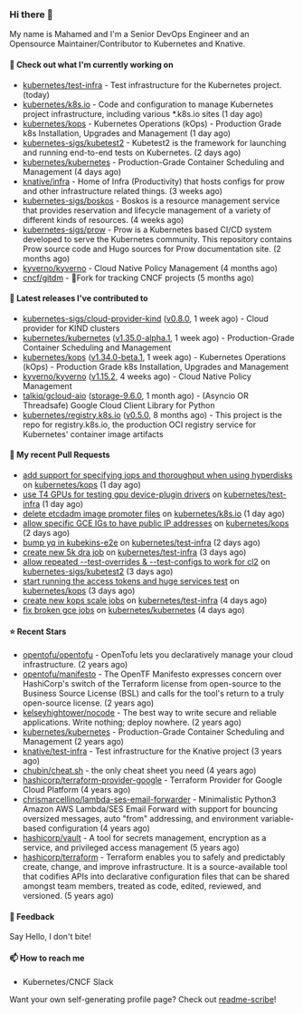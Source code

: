 ### Hi there 👋

My name is Mahamed and I'm a Senior DevOps Engineer and an Opensource Maintainer/Contributor to Kubernetes and Knative.

#### 👷 Check out what I'm currently working on

- [kubernetes/test-infra](https://github.com/kubernetes/test-infra) - Test infrastructure for the Kubernetes project. (today)
- [kubernetes/k8s.io](https://github.com/kubernetes/k8s.io) - Code and configuration to manage Kubernetes project infrastructure, including various *.k8s.io sites (1 day ago)
- [kubernetes/kops](https://github.com/kubernetes/kops) - Kubernetes Operations (kOps) - Production Grade k8s Installation, Upgrades and Management (1 day ago)
- [kubernetes-sigs/kubetest2](https://github.com/kubernetes-sigs/kubetest2) - Kubetest2 is the framework for launching and running end-to-end tests on Kubernetes. (2 days ago)
- [kubernetes/kubernetes](https://github.com/kubernetes/kubernetes) - Production-Grade Container Scheduling and Management (4 days ago)
- [knative/infra](https://github.com/knative/infra) - Home of Infra (Productivity) that hosts configs for prow and other infrastructure related things. (3 weeks ago)
- [kubernetes-sigs/boskos](https://github.com/kubernetes-sigs/boskos) - Boskos is a resource management service that provides reservation and lifecycle management of a variety of different kinds of resources. (4 weeks ago)
- [kubernetes-sigs/prow](https://github.com/kubernetes-sigs/prow) - Prow is a Kubernetes based CI/CD system developed to serve the Kubernetes community. This repository contains Prow source code and Hugo sources for Prow documentation site.  (2 months ago)
- [kyverno/kyverno](https://github.com/kyverno/kyverno) - Cloud Native Policy Management (4 months ago)
- [cncf/gitdm](https://github.com/cncf/gitdm) - 📜Fork for tracking CNCF projects (5 months ago)

#### 🔭 Latest releases I've contributed to

- [kubernetes-sigs/cloud-provider-kind](https://github.com/kubernetes-sigs/cloud-provider-kind) ([v0.8.0](https://github.com/kubernetes-sigs/cloud-provider-kind/releases/tag/v0.8.0), 1 week ago) - Cloud provider for KIND clusters
- [kubernetes/kubernetes](https://github.com/kubernetes/kubernetes) ([v1.35.0-alpha.1](https://github.com/kubernetes/kubernetes/releases/tag/v1.35.0-alpha.1), 1 week ago) - Production-Grade Container Scheduling and Management
- [kubernetes/kops](https://github.com/kubernetes/kops) ([v1.34.0-beta.1](https://github.com/kubernetes/kops/releases/tag/v1.34.0-beta.1), 1 week ago) - Kubernetes Operations (kOps) - Production Grade k8s Installation, Upgrades and Management
- [kyverno/kyverno](https://github.com/kyverno/kyverno) ([v1.15.2](https://github.com/kyverno/kyverno/releases/tag/v1.15.2), 4 weeks ago) - Cloud Native Policy Management
- [talkiq/gcloud-aio](https://github.com/talkiq/gcloud-aio) ([storage-9.6.0](https://github.com/talkiq/gcloud-aio/releases/tag/storage-9.6.0), 1 month ago) - (Asyncio OR Threadsafe) Google Cloud Client Library for Python
- [kubernetes/registry.k8s.io](https://github.com/kubernetes/registry.k8s.io) ([v0.5.0](https://github.com/kubernetes/registry.k8s.io/releases/tag/v0.5.0), 8 months ago) - This project is the repo for registry.k8s.io, the production OCI registry service for Kubernetes&#39; container image artifacts

#### 🔨 My recent Pull Requests

- [add support for specifying iops and thoroughput when using hyperdisks](https://github.com/kubernetes/kops/pull/17685) on [kubernetes/kops](https://github.com/kubernetes/kops) (1 day ago)
- [use T4 GPUs for testing gpu device-plugin drivers](https://github.com/kubernetes/test-infra/pull/35725) on [kubernetes/test-infra](https://github.com/kubernetes/test-infra) (1 day ago)
- [delete etcdadm image promoter files](https://github.com/kubernetes/k8s.io/pull/8656) on [kubernetes/k8s.io](https://github.com/kubernetes/k8s.io) (1 day ago)
- [allow specific GCE IGs to have public IP addresses](https://github.com/kubernetes/kops/pull/17680) on [kubernetes/kops](https://github.com/kubernetes/kops) (2 days ago)
- [bump yq in kubekins-e2e](https://github.com/kubernetes/test-infra/pull/35705) on [kubernetes/test-infra](https://github.com/kubernetes/test-infra) (2 days ago)
- [create new 5k dra job](https://github.com/kubernetes/test-infra/pull/35700) on [kubernetes/test-infra](https://github.com/kubernetes/test-infra) (3 days ago)
- [allow repeated --test-overrides &amp; --test-configs to work for cl2](https://github.com/kubernetes-sigs/kubetest2/pull/303) on [kubernetes-sigs/kubetest2](https://github.com/kubernetes-sigs/kubetest2) (3 days ago)
- [start running the access tokens and huge services test](https://github.com/kubernetes/kops/pull/17671) on [kubernetes/kops](https://github.com/kubernetes/kops) (3 days ago)
- [create new kops scale jobs](https://github.com/kubernetes/test-infra/pull/35687) on [kubernetes/test-infra](https://github.com/kubernetes/test-infra) (4 days ago)
- [fix broken gce jobs](https://github.com/kubernetes/kubernetes/pull/134567) on [kubernetes/kubernetes](https://github.com/kubernetes/kubernetes) (4 days ago)

#### ⭐ Recent Stars

- [opentofu/opentofu](https://github.com/opentofu/opentofu) - OpenTofu lets you declaratively manage your cloud infrastructure. (2 years ago)
- [opentofu/manifesto](https://github.com/opentofu/manifesto) - The OpenTF Manifesto expresses concern over HashiCorp&#39;s switch of the Terraform license from open-source to the Business Source License (BSL) and calls for the tool&#39;s return to a truly open-source license. (2 years ago)
- [kelseyhightower/nocode](https://github.com/kelseyhightower/nocode) - The best way to write secure and reliable applications. Write nothing; deploy nowhere. (2 years ago)
- [kubernetes/kubernetes](https://github.com/kubernetes/kubernetes) - Production-Grade Container Scheduling and Management (2 years ago)
- [knative/test-infra](https://github.com/knative/test-infra) - Test infrastructure for the Knative project (3 years ago)
- [chubin/cheat.sh](https://github.com/chubin/cheat.sh) - the only cheat sheet you need (4 years ago)
- [hashicorp/terraform-provider-google](https://github.com/hashicorp/terraform-provider-google) - Terraform Provider for Google Cloud Platform (4 years ago)
- [chrismarcellino/lambda-ses-email-forwarder](https://github.com/chrismarcellino/lambda-ses-email-forwarder) - Minimalistic Python3 Amazon AWS Lambda/SES Email Forward with support for bouncing oversized messages, auto &#34;from&#34; addressing, and environment variable-based configuration (4 years ago)
- [hashicorp/vault](https://github.com/hashicorp/vault) - A tool for secrets management, encryption as a service, and privileged access management (5 years ago)
- [hashicorp/terraform](https://github.com/hashicorp/terraform) - Terraform enables you to safely and predictably create, change, and improve infrastructure. It is a source-available tool that codifies APIs into declarative configuration files that can be shared amongst team members, treated as code, edited, reviewed, and versioned. (5 years ago)

#### 💬 Feedback

Say Hello, I don't bite!

#### 📫 How to reach me

- Kubernetes/CNCF Slack

Want your own self-generating profile page? Check out [readme-scribe](https://github.com/muesli/readme-scribe)!


